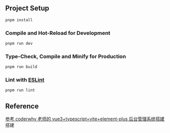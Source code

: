 ## Project Setup

```sh
pnpm install
```

### Compile and Hot-Reload for Development

```sh
pnpm run dev
```

### Type-Check, Compile and Minify for Production

```sh
pnpm run build
```

### Lint with [ESLint](https://eslint.org/)

```sh
pnpm run lint
```

## Reference

[参考 coderwhy 老师的 vue3+typescript+vite+element-plus 后台管理系统搭建](http://152.136.185.210/)搭建
